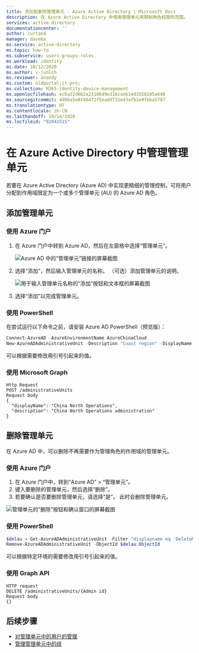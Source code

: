 ```yaml
---
title: 添加和删除管理单元 - Azure Active Directory | Microsoft Docs
description: 在 Azure Active Directory 中使用管理单元来限制角色权限的范围。
services: active-directory
documentationcenter: ''
author: curtand
manager: daveba
ms.service: active-directory
ms.topic: how-to
ms.subservice: users-groups-roles
ms.workload: identity
ms.date: 10/12/2020
ms.author: v-junlch
ms.reviewer: anandy
ms.custom: oldportal;it-pro;
ms.collection: M365-identity-device-management
ms.openlocfilehash: ec6a32d6b2a2310649e31bcaeb14d3558245a640
ms.sourcegitcommit: 4d06a5e0f48472f5eadd731e43afb1e9fbba5787
ms.translationtype: HT
ms.contentlocale: zh-CN
ms.lasthandoff: 10/14/2020
ms.locfileid: "92041515"
---
```

# <a name="manage-administrative-units-in-azure-active-directory"></a>在 Azure Active Directory 中管理管理单元

若要在 Azure Active Directory (Azure AD) 中实现更精细的管理控制，可将用户分配到作用域限定为一个或多个管理单元 (AU) 的 Azure AD 角色。

## <a name="add-an-administrative-unit"></a>添加管理单元

### <a name="use-the-azure-portal"></a>使用 Azure 门户

1. 在 Azure 门户中转到 Azure AD，然后在左窗格中选择“管理单元”。

    ![Azure AD 中的“管理单元”链接的屏幕截图](./media/roles-admin-units-manage/nav-to-admin-units.png)

1. 选择“添加”，然后输入管理单元的名称。 （可选）添加管理单元的说明。

    ![用于输入管理单元名称的“添加”按钮和文本框的屏幕截图](./media/roles-admin-units-manage/add-new-admin-unit.png)

1. 选择“添加”以完成管理单元。

### <a name="use-powershell"></a>使用 PowerShell

在尝试运行以下命令之前，请安装 Azure AD PowerShell（预览版）：

```powershell
Connect-AzureAD -AzureEnvironmentName AzureChinaCloud
New-AzureADAdministrativeUnit -Description "Coast region" -DisplayName "Coast"
```

可以根据需要修改用引号引起来的值。

### <a name="use-microsoft-graph"></a>使用 Microsoft Graph

```http
Http Request
POST /administrativeUnits
Request body
{
  "displayName": "China North Operations",
  "description": "China North Operations administration"
}
```

## <a name="remove-an-administrative-unit"></a>删除管理单元

在 Azure AD 中，可以删除不再需要作为管理角色的作用域的管理单元。

### <a name="use-the-azure-portal"></a>使用 Azure 门户

1. 在 Azure 门户中，转到“Azure AD” > “管理单元”。 
1. 键入要删除的管理单元，然后选择“删除”。 
1. 若要确认是否要删除管理单元，请选择“是”。 此时会删除管理单元。

![管理单元的“删除”按钮和确认窗口的屏幕截图](./media/roles-admin-units-manage/select-admin-unit-to-delete.png)

### <a name="use-powershell"></a>使用 PowerShell

```powershell
$delau = Get-AzureADAdministrativeUnit -Filter "displayname eq 'DeleteMe Admin Unit'"
Remove-AzureADAdministrativeUnit -ObjectId $delau.ObjectId
```

可以根据特定环境的需要修改用引号引起来的值。

### <a name="use-the-graph-api"></a>使用 Graph API

```http
HTTP request
DELETE /administrativeUnits/{Admin id}
Request body
{}
```

## <a name="next-steps"></a>后续步骤

* [对管理单元中的用户的管理](roles-admin-units-add-manage-users.md)
* [管理管理单元中的组](roles-admin-units-add-manage-groups.md)


